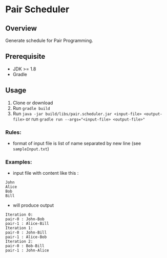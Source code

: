 # Pair Scheduler

## Overview

Generate schedule for Pair Programming.

## Prerequisite

- JDK >= 1.8
- Gradle

## Usage

1. Clone or download
2. Run ```gradle build```
3. Run ```java -jar build/libs/pair.scheduler.jar <input-file> <output-file>``` or run ```gradle run --args="<input-file> <output-file>"```

### Rules:

- format of input file is list of name separated by new line (see ```sampleInput.txt```)

### Examples:

- input file with content like this :

```
John
Alice
Bob
Bill
```

- will produce output

```
Iteration 0:
pair-0 : John-Bob
pair-1 : Alice-Bill
Iteration 1:
pair-0 : John-Bill
pair-1 : Alice-Bob
Iteration 2:
pair-0 : Bob-Bill
pair-1 : John-Alice
```